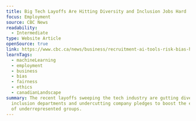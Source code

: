 ```yaml
---
title: Big Tech Layoffs Are Hitting Diversity and Inclusion Jobs Hard
focus: Employment
source: CBC News
readability:
  - Intermediate
type: Website Article
openSource: true
link: https://www.cbc.ca/news/business/recruitment-ai-tools-risk-bias-hidden-workers-keywords-1.6718151
learnTags:
  - machineLearning
  - employment
  - business
  - bias
  - fairness
  - ethics
  - canadianLandscape
summary: The recent layoffs sweeping the tech industry are gutting diversity and
  inclusion departments and undercutting company pledges to boost the employment
  of underrepresented groups.
---
```

